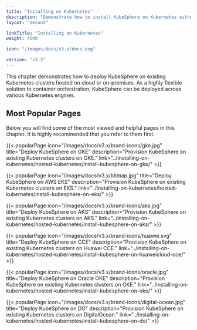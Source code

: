 ```yaml
---
title: "Installing on Kubernetes"
description: "Demonstrate how to install KubeSphere on Kubernetes either hosted on cloud or on-premises."
layout: "second"

linkTitle: "Installing on Kubernetes"
weight: 4000

icon: "/images/docs/v3.x/docs.svg"

version: "v3.3"
---
```


This chapter demonstrates how to deploy KubeSphere on existing Kubernetes clusters hosted on cloud or on-premises. As a highly flexible solution to container orchestration, KubeSphere can be deployed across various Kubernetes engines.

## Most Popular Pages

Below you will find some of the most viewed and helpful pages in this chapter. It is highly recommended that you refer to them first.

{{< popularPage icon="/images/docs/v3.x/brand-icons/gke.jpg" title="Deploy KubeSphere on GKE" description="Provision KubeSphere on existing Kubernetes clusters on GKE." link="../installing-on-kubernetes/hosted-kubernetes/install-kubesphere-on-gke/" >}}

{{< popularPage icon="/images/docs/v3.x/bitmap.jpg" title="Deploy KubeSphere on AWS EKS" description="Provision KubeSphere on existing Kubernetes clusters on EKS." link="../installing-on-kubernetes/hosted-kubernetes/install-kubesphere-on-eks/" >}}

{{< popularPage icon="/images/docs/v3.x/brand-icons/aks.jpg" title="Deploy KubeSphere on AKS" description="Provision KubeSphere on existing Kubernetes clusters on AKS." link="../installing-on-kubernetes/hosted-kubernetes/install-kubesphere-on-aks/" >}}

{{< popularPage icon="/images/docs/v3.x/brand-icons/huawei.svg" title="Deploy KubeSphere on CCE" description="Provision KubeSphere on existing Kubernetes clusters on Huawei CCE." link="../installing-on-kubernetes/hosted-kubernetes/install-kubesphere-on-huaweicloud-cce/" >}}

{{< popularPage icon="/images/docs/v3.x/brand-icons/oracle.jpg" title="Deploy KubeSphere on Oracle OKE" description="Provision KubeSphere on existing Kubernetes clusters on OKE." link="../installing-on-kubernetes/hosted-kubernetes/install-kubesphere-on-oke/" >}}

{{< popularPage icon="/images/docs/v3.x/brand-icons/digital-ocean.jpg" title="Deploy KubeSphere on DO" description="Provision KubeSphere on existing Kubernetes clusters on DigitalOcean." link="../installing-on-kubernetes/hosted-kubernetes/install-kubesphere-on-do/" >}}
